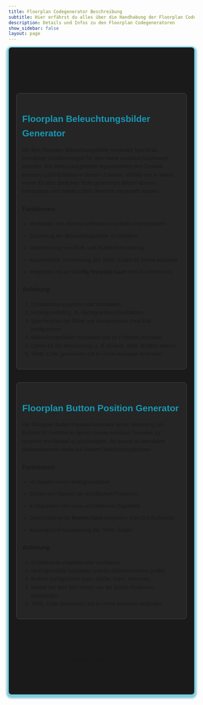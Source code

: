 ```yaml
---
title: Floorplan Codegenerator Beschreibung
subtitle: Hier erfährst du alles über die Handhabung der Floorplan Codegeneratoren
description: Details und Infos zu den Floorplan Codegeneratoren
show_sidebar: false
layout: page
---
```


<style>
    .guide-container {
        max-width: 100%;
        margin: auto;
        padding: 20px;
        background-color: #1a1a1a;
        font-family: Arial, sans-serif;
        line-height: 1.6;
        border: 1px solid #1598b3;
        border-radius: 8px;
        box-shadow: 0 4px 4px 6px #1598b380;
    }

    .content-section {
        margin-bottom: 20px;
        padding: 15px;
        background-color: #252525;
        border: 1px solid #444;
        border-radius: 8px;
    }

    .content-section h2 {
        color: #1598b3;
        font-size: 1.75em;
        margin-bottom: 10px;
    }

    .content h1 {
        color: #1598b3
    }

    .content-section ul {
        margin: 10px 0 0 20px;
        padding: 0;
        list-style-type: disc;
    }

    .content-section ul li {
        margin-bottom: 10px;
    }

    .guide-footer {
        text-align: center;
    }
</style>

<div class="guide-container">
    <h1>Floorplan Codegeneratoren</h1>
    <section class="content-section" id="beleuchtungsbilder">
        <h2>Floorplan Beleuchtungsbilder Generator</h2>
        <p>
            Mit dem Floorplan Beleuchtungsbilder Generator kannst du interaktive Visualisierungen für dein Home Assistant Dashboard erstellen.
            Die Beleuchtungsbilder repräsentieren den Zustand einzelner Licht-Entitäten in deinem Zuhause. Mithilfe von in Sweet Home 3D
            oder ähnlichen Tools generierten Bildern können beleuchtete und unbeleuchtete Bereiche dargestellt werden.
        </p>
        <h3>Funktionen</h3>
        <ul>
            <li>Hochladen von Hintergrundbildern und Beleuchtungsbildern</li>
            <li>Zuordnung der Beleuchtungsbilder zu Entitäten</li>
            <li>Unterstützung von RGB- und RGBW-Beleuchtung</li>
            <li>Automatische Generierung des YAML-Codes für Home Assistant</li>
            <li>Integration mit der <strong>Config Template Card</strong> (HACS erforderlich)</li>
        </ul>
        <h3>Anleitung</h3>
        <ol>
            <li>Entitätenliste eingeben oder hochladen.</li>
            <li>Hintergrundbild (z. B. Nachtgrundriss) hochladen.</li>
            <li>Speicherpfad der Bilder und transparentes Pixel-Bild konfigurieren.</li>
            <li>Beleuchtungsbilder hochladen und zu Entitäten zuordnen.</li>
            <li>Option für die Beleuchtung (z. B. ein/aus, RGB, RGBW) wählen.</li>
            <li>YAML-Code generieren und in Home Assistant einbinden.</li>
        </ol>
    </section>
    <hr>
    <section class="content-section" id="button-position">
        <h2>Floorplan Button Position Generator</h2>
        <p>
            Der Floorplan Button Position Generator ist ein Werkzeug, um Buttons für Entitäten in deinem Home Assistant Floorplan 
            zu erstellen und flexibel zu positionieren. 
            So kannst du interaktive Bedienelemente direkt auf deinem Dashboard platzieren.
        </p>
        <h3>Funktionen</h3>
        <ul>
            <li>Hochladen eines Hintergrundbildes</li>
            <li>Setzen von Markern an spezifischen Positionen</li>
            <li>Konfiguration von Icons und Aktionen (Tap/Hold)</li>
            <li>Unterstützung der <strong>Button Card</strong> Integration (HACS erforderlich)</li>
            <li>Automatische Generierung des YAML-Codes</li>
        </ul>
        <h3>Anleitung</h3>
        <ol>
            <li>Entitätenliste eingeben oder hochladen.</li>
            <li>Hintergrundbild hochladen und die Bilddimensionen prüfen.</li>
            <li>Buttons konfigurieren (Icon, Größe, Form, Aktionen).</li>
            <li>Marker auf dem Bild setzen, um die Button-Positionen festzulegen.</li>
            <li>YAML-Code generieren und in Home Assistant einbinden.</li>
        </ol>
    </section>
    <hr>
    <footer class="guide-footer">
        <h3>
            Viel Erfolg beim Einrichten deines Floorplans! 🎉<br>
            Für weitere Informationen kannst du die einzelnen Generator-Seiten besuchen.
        </h3>
    <br>
    {% include support_note.html %}
    </footer>

</div>
